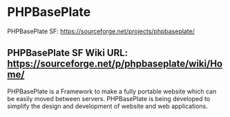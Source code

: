 # PHPBasePlate

PHPBasePlate SF: https://sourceforge.net/projects/phpbaseplate/

PHPBasePlate SF Wiki URL: https://sourceforge.net/p/phpbaseplate/wiki/Home/
----------------------------------------------

PHPBasePlate is a Framework to make a fully portable website which can be easily moved between servers.
PHPBasePlate is being developed to simplify the design and development of website and web applications.
